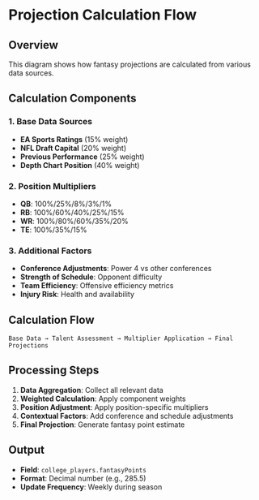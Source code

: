 # Projection Calculation Flow

## Overview
This diagram shows how fantasy projections are calculated from various data sources.

## Calculation Components

### 1. Base Data Sources
- **EA Sports Ratings** (15% weight)
- **NFL Draft Capital** (20% weight)
- **Previous Performance** (25% weight)
- **Depth Chart Position** (40% weight)

### 2. Position Multipliers
- **QB**: 100%/25%/8%/3%/1%
- **RB**: 100%/60%/40%/25%/15%
- **WR**: 100%/80%/60%/35%/20%
- **TE**: 100%/35%/15%

### 3. Additional Factors
- **Conference Adjustments**: Power 4 vs other conferences
- **Strength of Schedule**: Opponent difficulty
- **Team Efficiency**: Offensive efficiency metrics
- **Injury Risk**: Health and availability

## Calculation Flow
```
Base Data → Talent Assessment → Multiplier Application → Final Projections
```

## Processing Steps
1. **Data Aggregation**: Collect all relevant data
2. **Weighted Calculation**: Apply component weights
3. **Position Adjustment**: Apply position-specific multipliers
4. **Contextual Factors**: Add conference and schedule adjustments
5. **Final Projection**: Generate fantasy point estimate

## Output
- **Field**: `college_players.fantasyPoints`
- **Format**: Decimal number (e.g., 285.5)
- **Update Frequency**: Weekly during season

